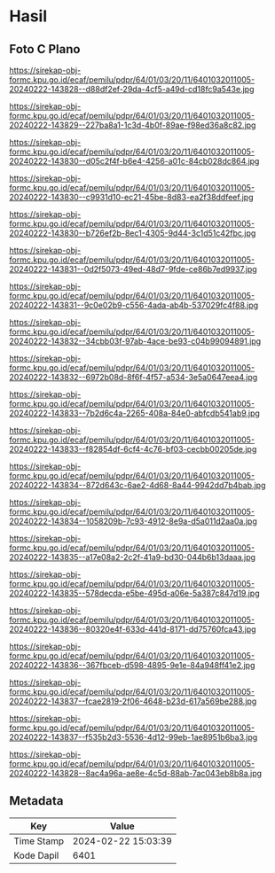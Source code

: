 # Hasil

## Foto C Plano

https://sirekap-obj-formc.kpu.go.id/ecaf/pemilu/pdpr/64/01/03/20/11/6401032011005-20240222-143828--d88df2ef-29da-4cf5-a49d-cd18fc9a543e.jpg

https://sirekap-obj-formc.kpu.go.id/ecaf/pemilu/pdpr/64/01/03/20/11/6401032011005-20240222-143829--227ba8a1-1c3d-4b0f-89ae-f98ed36a8c82.jpg

https://sirekap-obj-formc.kpu.go.id/ecaf/pemilu/pdpr/64/01/03/20/11/6401032011005-20240222-143830--d05c2f4f-b6e4-4256-a01c-84cb028dc864.jpg

https://sirekap-obj-formc.kpu.go.id/ecaf/pemilu/pdpr/64/01/03/20/11/6401032011005-20240222-143830--c9931d10-ec21-45be-8d83-ea2f38ddfeef.jpg

https://sirekap-obj-formc.kpu.go.id/ecaf/pemilu/pdpr/64/01/03/20/11/6401032011005-20240222-143830--b726ef2b-8ec1-4305-9d44-3c1d51c42fbc.jpg

https://sirekap-obj-formc.kpu.go.id/ecaf/pemilu/pdpr/64/01/03/20/11/6401032011005-20240222-143831--0d2f5073-49ed-48d7-9fde-ce86b7ed9937.jpg

https://sirekap-obj-formc.kpu.go.id/ecaf/pemilu/pdpr/64/01/03/20/11/6401032011005-20240222-143831--9c0e02b9-c556-4ada-ab4b-537029fc4f88.jpg

https://sirekap-obj-formc.kpu.go.id/ecaf/pemilu/pdpr/64/01/03/20/11/6401032011005-20240222-143832--34cbb03f-97ab-4ace-be93-c04b99094891.jpg

https://sirekap-obj-formc.kpu.go.id/ecaf/pemilu/pdpr/64/01/03/20/11/6401032011005-20240222-143832--6972b08d-8f6f-4f57-a534-3e5a0647eea4.jpg

https://sirekap-obj-formc.kpu.go.id/ecaf/pemilu/pdpr/64/01/03/20/11/6401032011005-20240222-143833--7b2d6c4a-2265-408a-84e0-abfcdb541ab9.jpg

https://sirekap-obj-formc.kpu.go.id/ecaf/pemilu/pdpr/64/01/03/20/11/6401032011005-20240222-143833--f82854df-6cf4-4c76-bf03-cecbb00205de.jpg

https://sirekap-obj-formc.kpu.go.id/ecaf/pemilu/pdpr/64/01/03/20/11/6401032011005-20240222-143834--872d643c-6ae2-4d68-8a44-9942dd7b4bab.jpg

https://sirekap-obj-formc.kpu.go.id/ecaf/pemilu/pdpr/64/01/03/20/11/6401032011005-20240222-143834--1058209b-7c93-4912-8e9a-d5a011d2aa0a.jpg

https://sirekap-obj-formc.kpu.go.id/ecaf/pemilu/pdpr/64/01/03/20/11/6401032011005-20240222-143835--a17e08a2-2c2f-41a9-bd30-044b6b13daaa.jpg

https://sirekap-obj-formc.kpu.go.id/ecaf/pemilu/pdpr/64/01/03/20/11/6401032011005-20240222-143835--578decda-e5be-495d-a06e-5a387c847d19.jpg

https://sirekap-obj-formc.kpu.go.id/ecaf/pemilu/pdpr/64/01/03/20/11/6401032011005-20240222-143836--80320e4f-633d-441d-8171-dd75760fca43.jpg

https://sirekap-obj-formc.kpu.go.id/ecaf/pemilu/pdpr/64/01/03/20/11/6401032011005-20240222-143836--367fbceb-d598-4895-9e1e-84a948ff41e2.jpg

https://sirekap-obj-formc.kpu.go.id/ecaf/pemilu/pdpr/64/01/03/20/11/6401032011005-20240222-143837--fcae2819-2f06-4648-b23d-617a569be288.jpg

https://sirekap-obj-formc.kpu.go.id/ecaf/pemilu/pdpr/64/01/03/20/11/6401032011005-20240222-143837--f535b2d3-5536-4d12-99eb-1ae8951b6ba3.jpg

https://sirekap-obj-formc.kpu.go.id/ecaf/pemilu/pdpr/64/01/03/20/11/6401032011005-20240222-143828--8ac4a96a-ae8e-4c5d-88ab-7ac043eb8b8a.jpg


## Metadata

| Key        | Value               |
| ---------- | ------------------- |
| Time Stamp | 2024-02-22 15:03:39 |
| Kode Dapil | 6401                |



